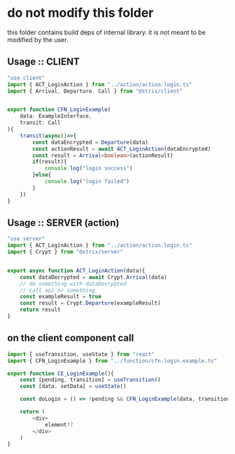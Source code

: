 # do not modify this folder

this folder contains build deps of internal library.
it is not meant to be modified by the user.

## Usage :: CLIENT

```typescript
"use client"
import { ACT_LoginAction } from "../action/action.login.ts"
import { Arrival, Departure, Call } from "@strix/client"


export function CFN_LoginExample(
    data: ExampleInterface,
    transit: Call
){
    transit(async()=>{
        const dataEncrypted = Departure(data)
        const actionResult = await ACT_LoginAction(dataEncrypted)
        const result = Arrival<boolean>(actionResult)
        if(result){
            console.log("login success")
        }else{
            console.log("login failed")
        }
    })
}
```


## Usage :: SERVER (action)

```typescript
"use server"
import { ACT_LoginAction } from "../action/action.login.ts"
import { Crypt } from "@strix/server"


export async function ACT_LoginAction(data){
    const dataDecrypted = await Crypt.Arrival(data)
    // do something with dataDecrypted
    // call api or something
    const exampleResult = true
    const result = Crypt.Departure(exampleResult)
    return result
}
```


## on the client component call

```typescript
import { useTransition, useState } from "react"
import { CFN_LoginExample } from "../function/cfn.login.example.ts"

export function CE_LoginExample(){
    const [pending, transition] = useTransition()
    const [data, setData] = useState()

    const doLogin = () => !pending && CFN_LoginExample(data, transition)

    return (
        <div>
            element??
        </div>
    )
}
```